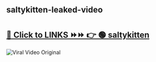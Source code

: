 
 ## saltykitten-leaked-video 

# <h2><a href="https://clipsfans.com/saltykitten&ref=git">🔗 Click to LINKS ⏩⏩ 👉 🟢 saltykitten </a></h2>

<a href="https://clipsfans.com/saltykitten&ref=git" rel="nofollow" data-target="animated-image.originalLink"><img src="https://i.ibb.co.com/xMMVF88/686577567.gif" alt="Viral Video Original" style="max-width: 100%; display: inline-block;" data-target="animated-image.originalImage"></a>

